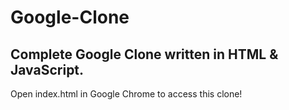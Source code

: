 # Google-Clone

## Complete Google Clone written in HTML & JavaScript.

Open index.html in Google Chrome to access this clone!
